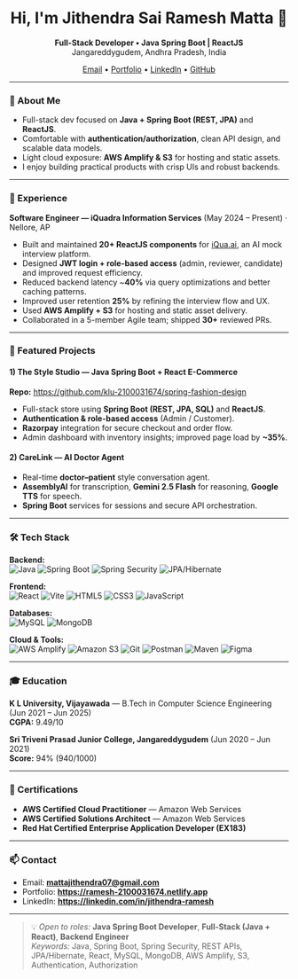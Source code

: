 <h1 align="center">Hi, I'm Jithendra Sai Ramesh Matta 👋</h1>
<p align="center">
  <b>Full-Stack Developer • Java Spring Boot | ReactJS</b><br/>
  Jangareddygudem, Andhra Pradesh, India
</p>

<p align="center">
  <a href="mailto:mattajithendra07@gmail.com">Email</a> •
  <a href="https://ramesh-2100031674.netlify.app">Portfolio</a> •
  <a href="https://linkedin.com/in/jithendra-ramesh">LinkedIn</a> •
  <a href="https://github.com/klu-2100031674">GitHub</a>
</p>

---

### 🧭 About Me
- Full-stack dev focused on **Java + Spring Boot (REST, JPA)** and **ReactJS**.
- Comfortable with **authentication/authorization**, clean API design, and scalable data models.
- Light cloud exposure: **AWS Amplify & S3** for hosting and static assets.
- I enjoy building practical products with crisp UIs and robust backends.

---

### 💼 Experience
**Software Engineer — iQuadra Information Services** (May 2024 – Present) · Nellore, AP  
- Built and maintained **20+ ReactJS components** for [iQua.ai](https://www.iQua.ai), an AI mock interview platform.  
- Designed **JWT login + role-based access** (admin, reviewer, candidate) and improved request efficiency.  
- Reduced backend latency ~**40%** via query optimizations and better caching patterns.  
- Improved user retention **25%** by refining the interview flow and UX.  
- Used **AWS Amplify + S3** for hosting and static asset delivery.  
- Collaborated in a 5-member Agile team; shipped **30+** reviewed PRs.

---

### 🚀 Featured Projects

#### 1) The Style Studio — Java Spring Boot + React E-Commerce
**Repo:** https://github.com/klu-2100031674/spring-fashion-design  
- Full-stack store using **Spring Boot (REST, JPA, SQL)** and **ReactJS**.  
- **Authentication & role-based access** (Admin / Customer).  
- **Razorpay** integration for secure checkout and order flow.  
- Admin dashboard with inventory insights; improved page load by **~35%**.

#### 2) CareLink — AI Doctor Agent
- Real-time **doctor–patient** style conversation agent.  
- **AssemblyAI** for transcription, **Gemini 2.5 Flash** for reasoning, **Google TTS** for speech.  
- **Spring Boot** services for sessions and secure API orchestration.  

---

### 🛠️ Tech Stack

**Backend:**  
![Java](https://img.shields.io/badge/Java-000?logo=openjdk) 
![Spring Boot](https://img.shields.io/badge/Spring%20Boot-000?logo=springboot) 
![Spring Security](https://img.shields.io/badge/Spring%20Security-000?logo=springsecurity) 
![JPA/Hibernate](https://img.shields.io/badge/JPA%2FHibernate-000?logo=hibernate)

**Frontend:**  
![React](https://img.shields.io/badge/React-000?logo=react) 
![Vite](https://img.shields.io/badge/Vite-000?logo=vite) 
![HTML5](https://img.shields.io/badge/HTML5-000?logo=html5) 
![CSS3](https://img.shields.io/badge/CSS3-000?logo=css3) 
![JavaScript](https://img.shields.io/badge/JavaScript-000?logo=javascript)

**Databases:**  
![MySQL](https://img.shields.io/badge/MySQL-000?logo=mysql) 
![MongoDB](https://img.shields.io/badge/MongoDB-000?logo=mongodb)

**Cloud & Tools:**  
![AWS Amplify](https://img.shields.io/badge/AWS%20Amplify-000?logo=awsamplify) 
![Amazon S3](https://img.shields.io/badge/Amazon%20S3-000?logo=amazons3) 
![Git](https://img.shields.io/badge/Git-000?logo=git) 
![Postman](https://img.shields.io/badge/Postman-000?logo=postman) 
![Maven](https://img.shields.io/badge/Maven-000?logo=apachemaven) 
![Figma](https://img.shields.io/badge/Figma-000?logo=figma)

---

### 🎓 Education
**K L University, Vijayawada** — B.Tech in Computer Science Engineering (Jun 2021 – Jun 2025)  
**CGPA:** 9.49/10

**Sri Triveni Prasad Junior College, Jangareddygudem** (Jun 2020 – Jun 2021)  
**Score:** 94% (940/1000)

---

### 🧾 Certifications
- **AWS Certified Cloud Practitioner** — Amazon Web Services  
- **AWS Certified Solutions Architect** — Amazon Web Services  
- **Red Hat Certified Enterprise Application Developer (EX183)**

---

### 📫 Contact
- Email: **mattajithendra07@gmail.com**  
- Portfolio: **https://ramesh-2100031674.netlify.app**  
- LinkedIn: **https://linkedin.com/in/jithendra-ramesh**

---

> 💡 *Open to roles:* **Java Spring Boot Developer**, **Full-Stack (Java + React)**, **Backend Engineer**  
> *Keywords:* Java, Spring Boot, Spring Security, REST APIs, JPA/Hibernate, React, MySQL, MongoDB, AWS Amplify, S3, Authentication, Authorization
